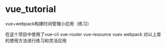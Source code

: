# vue_tutorial
vue+webpack构建时间管理小应用（练习）

在这个项目中使用了vue-cli vue-router vue-resource vuex webpack 
对以上库的使用方法进行练习和灵活应用
